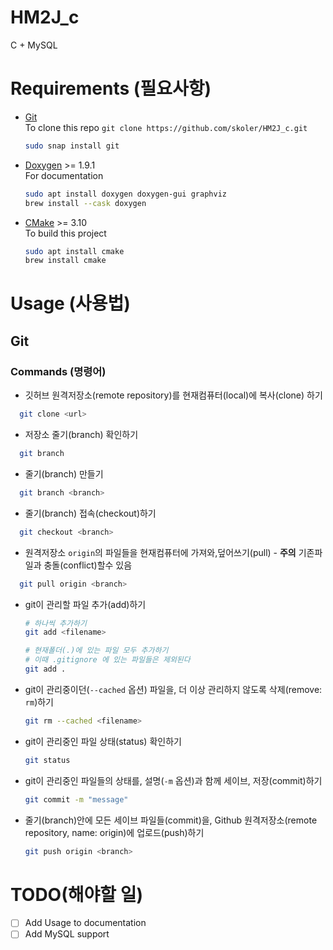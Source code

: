 # HM2J_c

C + MySQL

# Requirements (필요사항)

- [Git](https://git-scm.com/)  
  To clone this repo `git clone https://github.com/skoler/HM2J_c.git`

  ```bash
  sudo snap install git
  ```

- [Doxygen](https://doxygen.org/) >= 1.9.1  
  For documentation

  ```bash
  sudo apt install doxygen doxygen-gui graphviz
  brew install --cask doxygen
  ```

- [CMake](https://cmake.org) >= 3.10  
  To build this project

  ```bash
  sudo apt install cmake
  brew install cmake
  ```

# Usage (사용법)

## Git

### Commands (명령어)

- 깃허브 원격저장소(remote repository)를 현재컴퓨터(local)에 복사(clone) 하기

```bash
  git clone <url>
```

- 저장소 줄기(branch) 확인하기

```bash
  git branch
```

- 줄기(branch) 만들기

```bash
  git branch <branch>
```

- 줄기(branch) 접속(checkout)하기

```bash
  git checkout <branch>
```

- 원격저장소 `origin`의 파일들을 현재컴퓨터에 가져와,덮어쓰기(pull) - **주의** 기존파일과 충돌(conflict)할수 있음

```bash
  git pull origin <branch>
```

- git이 관리할 파일 추가(add)하기

  ```bash
  # 하나씩 추가하기
  git add <filename>

  # 현재폴더(.)에 있는 파일 모두 추가하기
  # 이때 .gitignore 에 있는 파일들은 제외된다
  git add .
  ```

- git이 관리중이던(`--cached` 옵션) 파일을, 더 이상 관리하지 않도록 삭제(remove: `rm`)하기

  ```bash
  git rm --cached <filename>
  ```

- git이 관리중인 파일 상태(status) 확인하기

  ```bash
  git status
  ```

- git이 관리중인 파일들의 상태를, 설명(`-m` 옵션)과 함께 세이브, 저장(commit)하기

  ```bash
  git commit -m "message"
  ```

- 줄기(branch)안에 모든 세이브 파일들(commit)을, Github 원격저장소(remote repository, name: origin)에 업로드(push)하기

  ```bash
  git push origin <branch>
  ```

# TODO(해야할 일)

- [ ] Add Usage to documentation
- [ ] Add MySQL support
